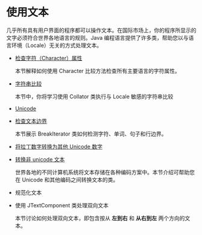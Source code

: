 # 使用文本

几乎所有具有用户界面的程序都可以操作文本。在国际市场上，你的程序所显示的文字必须符合世界各地语言的规则。Java 编程语言提供了许多类，帮助您以与语言环境（Locale）无关的方式处理文本。

- [检查字符（Character）属性](./charintro.md) 

  本节解释如何使用 Character 比较方法检查所有主要语言的字符属性。

- [字符串比较](./collationintro.md)

  本节中，你将学习使用 Collator 类执行与 Locale 敏感的字符串比较

- [Unicode](./unicode.md)

- [检查文本边界](./boundaryintro.md)

  本节展示 BreakIterator 类如何检测字符、单词、句子和行边界。

- [将拉丁数字转换为其他 Unicode 数字](./shapedDigits.md)

- [转换非 unicode 文本](./convertintro.md)

  世界各地的不同计算机系统将文本存储在各种编码方案中。本节介绍可帮助您在 Unicode 和其他编码之间转换文本的类。

- 规范化文本

- 使用 JTextComponent 类处理双向文本

  本节讨论如何处理双向文本，即包含按从 **左到右** 和 **从右到左** 两个方向的文本。